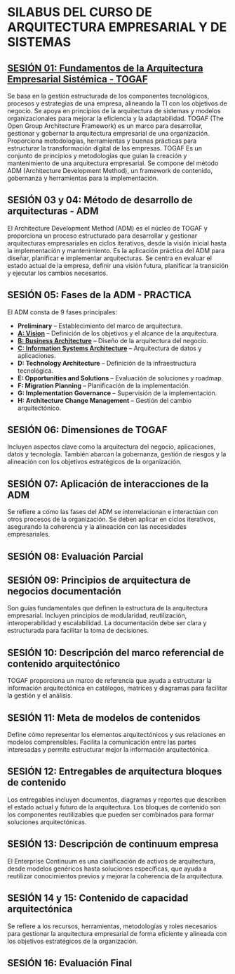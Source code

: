 # SILABUS DEL CURSO DE ARQUITECTURA EMPRESARIAL Y DE SISTEMAS

## [SESIÓN 01: Fundamentos de la Arquitectura Empresarial Sistémica - TOGAF](/clase01.md)
Se basa en la gestión estructurada de los componentes tecnológicos, procesos y estrategias de una empresa, alineando la TI con los objetivos de negocio. Se apoya en principios de la arquitectura de sistemas y modelos organizacionales para mejorar la eficiencia y la adaptabilidad.
TOGAF (The Open Group Architecture Framework) es un marco para desarrollar, gestionar y gobernar la arquitectura empresarial de una organización. Proporciona metodologías, herramientas y buenas prácticas para estructurar la transformación digital de las empresas.
TOGAF Es un conjunto de principios y metodologías que guían la creación y mantenimiento de una arquitectura empresarial. Se compone del método ADM (Architecture Development Method), un framework de contenido, gobernanza y herramientas para la implementación.

## SESIÓN 03 y 04: Método de desarrollo de arquitecturas - ADM
El Architecture Development Method (ADM) es el núcleo de TOGAF y proporciona un proceso estructurado para desarrollar y gestionar arquitecturas empresariales en ciclos iterativos, desde la visión inicial hasta la implementación y mantenimiento.
Es la aplicación práctica del ADM para diseñar, planificar e implementar arquitecturas. Se centra en evaluar el estado actual de la empresa, definir una visión futura, planificar la transición y ejecutar los cambios necesarios.

## SESIÓN 05: Fases de la ADM - PRACTICA
El ADM consta de 9 fases principales:

- __Preliminary__ – Establecimiento del marco de arquitectura.
- __[A: Vision](/clase02.md)__ – Definición de los objetivos y el alcance de la arquitectura.
- __[B: Business Architecture](/clase03.md)__ – Diseño de la arquitectura del negocio.
- __[C: Information Systems Architecture](/clase04.md)__ – Arquitectura de datos y aplicaciones.
- __D: Technology Architecture__ – Definición de la infraestructura tecnológica.
- __E: Opportunities and Solutions__ – Evaluación de soluciones y roadmap.
- __F: Migration Planning__ – Planificación de la implementación.
- __G: Implementation Governance__ – Supervisión de la implementación.
- __H: Architecture Change Management__ – Gestión del cambio arquitectónico.

## SESIÓN 06: Dimensiones de TOGAF
Incluyen aspectos clave como la arquitectura del negocio, aplicaciones, datos y tecnología. También abarcan la gobernanza, gestión de riesgos y la alineación con los objetivos estratégicos de la organización.

## SESIÓN 07: Aplicación de interacciones de la ADM
Se refiere a cómo las fases del ADM se interrelacionan e interactúan con otros procesos de la organización. Se deben aplicar en ciclos iterativos, asegurando la coherencia y la alineación con las necesidades empresariales.

## SESIÓN 08: Evaluación Parcial 

## SESIÓN 09: Principios de arquitectura de negocios documentación
Son guías fundamentales que definen la estructura de la arquitectura empresarial. Incluyen principios de modularidad, reutilización, interoperabilidad y escalabilidad. La documentación debe ser clara y estructurada para facilitar la toma de decisiones.

## SESIÓN 10: Descripción del marco referencial de contenido arquitectónico
TOGAF proporciona un marco de referencia que ayuda a estructurar la información arquitectónica en catálogos, matrices y diagramas para facilitar la gestión y el análisis.

## SESIÓN 11: Meta de modelos de contenidos
Define cómo representar los elementos arquitectónicos y sus relaciones en modelos comprensibles. Facilita la comunicación entre las partes interesadas y permite estructurar mejor la información arquitectónica.

## SESIÓN 12: Entregables de arquitectura bloques de contenido
Los entregables incluyen documentos, diagramas y reportes que describen el estado actual y futuro de la arquitectura. Los bloques de contenido son los componentes reutilizables que pueden ser combinados para formar soluciones arquitectónicas.

## SESIÓN 13: Descripción de continuum empresa
El Enterprise Continuum es una clasificación de activos de arquitectura, desde modelos genéricos hasta soluciones específicas, que ayuda a reutilizar conocimientos previos y mejorar la coherencia de la arquitectura.

## SESIÓN 14 y 15: Contenido de capacidad arquitectónica
Se refiere a los recursos, herramientas, metodologías y roles necesarios para gestionar la arquitectura empresarial de forma eficiente y alineada con los objetivos estratégicos de la organización.

## SESIÓN 16: Evaluación Final

